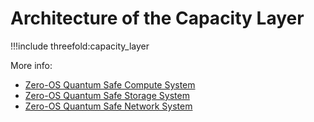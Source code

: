# Architecture of the Capacity Layer

!!!include threefold:capacity_layer

More info: 
- [Zero-OS Quantum Safe Compute System](archi_lyr_qscompute)
- [Zero-OS Quantum Safe Storage System](archi_lyr_qsstorage)
- [Zero-OS Quantum Safe Network System](archi_lyr_qsnetwork)

